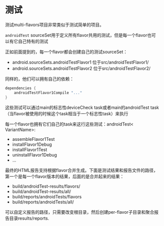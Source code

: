 # 测试

测试multi-flavors项目非常类似于测试简单的项目。

`androidTest` sourceSet用于定义所有flavor共用的测试，但是每一个flavor也可以有它自己特有的测试

正如前面提到的，每一个flavor都会创建自己的测试sourceSet：
* android.sourceSets.androidTestFlavor1
位于src/androidTestFlavor1/
* android.sourceSets.androidTestFlavor2
位于src/androidTestFlavor2/

同样的，他们可以拥有自己的依赖：
``` groovy
dependencies {
    androidTestFlavor1Compile "..."
}
```
这些测试可以通过main的标志性deviceCheck task或者main的androidTest task（当flavor被使用的时候这个task相当于一个标志性task）来执行

每一个flavor也拥有它们自己的task来这行这些测试：androidTest< VariantName>:
* assembleFlavor1Test
* installFlavor1Debug
* installFlavor1Test
* uninstallFlavor1Debug
* ...

最终的HTML报告支持根据flavor合并生成。下面是测试结果和报告文件的路径，第一个是每一个flavor版本的结果，后面的是合并起来的结果：
* build/androidTest-results/flavors/<FlavorName>
* build/androidTest-results/all/
* build/reports/androidTests/flavors<FlavorName>
* build/reports/androidTests/all/

可以自定义报告的路径，只需要改变根目录，然后创建per-flavor子目录和聚合报告目录results/reports.

